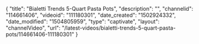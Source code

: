 {
    "title": "Bialetti Trends 5-Quart Pasta Pots",
    "description": "",
    "channelid": "114661406",
    "videoid": "111180301",
    "date_created": "1502924332",
    "date_modified": "1504805959",
    "type": "captivate",
    "layout": "channelVideo",
    "url": "\/latest-videos\/bialetti-trends-5-quart-pasta-pots\/114661406-111180301"
}